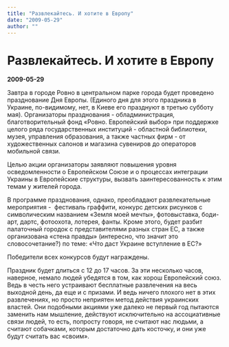 ```yaml
---
title: "Развлекайтесь. И хотите в Европу"
date: "2009-05-29"
author: ""
---
```


# Развлекайтесь. И хотите в Европу

**2009-05-29** 

Завтра в городе Ровно в центральном парке города будет проведено празднование Дня Европы. (Единого дня для этого праздника в Украине, по-видимому, нет, в Киеве его празднуют в третью субботу мая). Организаторы празднования - обладминистрация, благотворительный фонд «Ровно. Европейский выбор» при поддержке целого ряда государственных институций - областной библиотеки, музея, управления образования, а также частных фирм - от художественных салонов и магазина сувениров до операторов мобильной связи.

Целью акции организаторы заявляют повышения уровня осведомленности о Европейском Союзе и о процессах интеграции Украины в Европейские структуры, вызвать заинтересованность к этим темам у жителей города.

В программе празднования, однако, преобладают развлекательные мероприятия -  фестиваль граффити, конкурс детских рисунков с символическим названием «Земля моей мечты», фотовыставка, боди-арт, дартс, фотоохота, лотерея, фанты. Кроме этого, будет разбит палаточный городок с представителями разных стран ЕС, а также организована «стена правды» (интересно, что значит это словосочетание?) по теме: «Что даст Украине вступление в ЕС?»

Победители всех конкурсов будут награждены.

Праздник будет длиться с 12 до 17 часов. За эти несколько часов, наверное, немало людей убедятся в том, как хорош Европейский союз. Ведь в честь него устраивают бесплатные развлечения на весь выходной день, да еще и с призами. И ведь ничего плохого нет в этих развлечениях, но просто неприятен метод действия украинских властей. Они подобными акциями уже далеко не первый год пытаются заменить нам мышление, действуют исключительно на ассоциативные связи людей, то есть, попросту говоря, не считают нас людьми, а считают собачками, которым достаточно дать косточку, и они уже будут считать вас «своим».